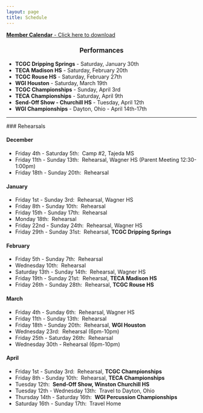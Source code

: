 ```yaml
---
layout: page
title: Schedule
---
```

<style>
  h3 {
      text-align: center;
      font-size: larger;
  }
</style>

<a href="../members/calendar/5points-member-calendar-v1.pdf">__Member Calendar__ - Click here to download</a>

### Performances
* __TCGC Dripping Springs__ - Saturday, January 30th
* __TECA Madison HS__ - Saturday, February 20th
* __TCGC Rouse HS__ - Saturday, February 27th
* __WGI Houston__ - Saturday, March 19th
* __TCGC Championships__ - Sunday, April 3rd
* __TECA Championships__ - Saturday, April 9th
* __Send-Off Show - Churchill HS__ - Tuesday, April 12th
* __WGI Championships__ - Dayton, Ohio - April 14th-17th

<hr>
### Rehearsals

#### December
* Friday 4th - Saturday 5th:&nbsp; Camp #2, Tajeda MS
* Friday 11th - Sunday 13th:&nbsp; Rehearsal, Wagner HS (Parent Meeting 12:30-1:00pm)
* Friday 18th - Sunday 20th:&nbsp; Rehearsal

#### January
* Friday 1st - Sunday 3rd:&nbsp; Rehearsal, Wagner HS
* Friday 8th - Sunday 10th:&nbsp; Rehearsal
* Friday 15th - Sunday 17th:&nbsp; Rehearsal
* Monday 18th:&nbsp; Rehearsal
* Friday 22nd - Sunday 24th:&nbsp; Rehearsal, Wagner HS
* Friday 29th - Sunday 31st:&nbsp; Rehearsal, __TCGC Dripping Springs__

#### February
* Friday 5th - Sunday 7th:&nbsp; Rehearsal
* Wednesday 10th:&nbsp; Rehearsal
* Saturday 13th - Sunday 14th:&nbsp; Rehearsal, Wagner HS
* Friday 19th - Sunday 21st:&nbsp; Rehearsal, __TECA Madison HS__
* Friday 26th - Sunday 28th:&nbsp; Rehearsal, __TCGC Rouse HS__

#### March
* Friday 4th - Sunday 6th:&nbsp; Rehearsal, Wagner HS
* Friday 11th - Sunday 13th:&nbsp; Rehearsal
* Friday 18th - Sunday 20th:&nbsp; Rehearsal, __WGI Houston__
* Wednesday 23rd:&nbsp; Rehearsal (6pm-10pm)
* Friday 25th - Saturday 26th:&nbsp; Rehearsal
* Wednesday 30th - Rehearsal (6pm-10pm)

#### April
* Friday 1st - Sunday 3rd:&nbsp; Rehearsal, __TCGC Championships__
* Friday 8th - Sunday 10th:&nbsp; Rehearsal, __TECA Championships__
* Tuesday 12th:&nbsp; __Send-Off Show, Winston Churchill HS__
* Tuesday 12th - Wednesday 13th:&nbsp; Travel to Dayton, Ohio
* Thursday 14th - Saturday 16th:&nbsp; __WGI Percussion Championships__
* Saturday 16th - Sunday 17th:&nbsp; Travel Home
